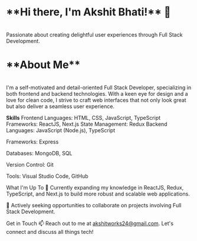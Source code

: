 <h1>**Hi there, I'm Akshit Bhati!** 👋</h1>
<br />
Passionate about creating delightful user experiences through Full Stack Development.

<h1>**About Me**</h1> <br />
I'm a self-motivated and detail-oriented Full Stack Developer, specializing in both frontend and backend technologies. With a keen eye for design and a love for clean code, I strive to craft web interfaces that not only look great but also deliver a seamless user experience.

**Skills**
Frontend
Languages: HTML, CSS, JavaScript, TypeScript
Frameworks: ReactJS, Next.js
State Management: Redux
Backend
Languages: JavaScript (Node.js), TypeScript

Frameworks: Express

Databases: MongoDB, SQL

Version Control: Git

Tools: Visual Studio Code, GitHub

What I'm Up To
🌱 Currently expanding my knowledge in ReactJS, Redux, TypeScript, and Next.js to build more robust and scalable web applications.

🚀 Actively seeking opportunities to collaborate on projects involving Full Stack Development.

Get in Touch
📫 Reach out to me at akshitworks24@gmail.com. Let's connect and discuss all things tech!
